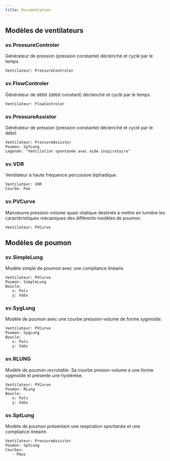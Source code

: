 ```yaml
---
title: Documentation
---
```

## Modèles de ventilateurs

### sv.PressureControler

Générateur de pression (pression constante) déclenché et cyclé par le temps.

    Ventilateur: PressureControler

<script> new sv.PressureControler().defaultsTable(); </script>

### sv.FlowControler

Générateur de débit (débit constant) déclenché et cyclé par le temps.

    Ventilateur: FlowControler

<script> new sv.FlowControler().defaultsTable(); </script>

### sv.PressureAssistor

Générateur de pression (pression constante) déclenché et cyclé par le débit.

    Ventilateur: PressureAssistor
    Poumon: SptLung
    Legende: "Ventilation spontanée avec aide inspiratoire"

<script> new sv.PressureAssistor().defaultsTable(); </script>

### sv.VDR

Ventilateur à haute fréquence percussive biphadique.

    Ventilateur: VDR
    Courbe: Pao

<script> new sv.VDR().defaultsTable(); </script>

### sv.PVCurve

Manoeuvre pression-volume quasi-statique destinée à mettre en lumière les caractéristiques mécaniques des différents modèles de poumon.

    Ventilateur: PVCurve

<script> new sv.PVCurve().defaultsTable(); </script>

## Modèles de poumon

### sv.SimpleLung

Modèle simple de poumon avec une compliance linéaire.

    Ventilateur: PVCurve
    Poumon: SimpleLung
    Boucle:
       x: Palv
       y: Vabs

### sv.SygLung

Modèle de poumon avec une courbe pression-volume de forme sygmoïde.

    Ventilateur: PVCurve
    Poumon: SygLung
    Boucle:
       x: Palv
       y: Vabs

### sv.RLUNG

Modèle de poumon *recrutable*. Sa courbe presion-volume a une forme sygmoïde et présente une hystérèse.

    Ventilateur: PVCurve
    Poumon: RLung
    Boucle:
       x: Palv
       y: Vabs

### sv.SptLung

Modèle de poumon présentant une respiration spontanée et une compliance linéaire.

    Ventilateur: PressureAssistor
    Poumon: SptLung
    Courbes: 
       - Pmus
